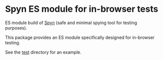 # Spyn ES module for in-browser tests

ES module build of [Spyn](https://www.npmjs.com/package/spyn) (safe and minimal spying tool for testing purposes).

This package provides an ES module specifically designed for in-browser testing.

See the [test](https://github.com/ducksoupdev/spyn-browser-esm/tree/main/test) directory for an example.
